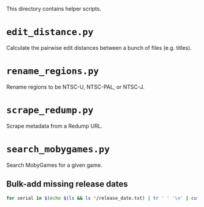 This directory contains helper scripts.

# `edit_distance.py`
Calculate the pairwise edit distances between a bunch of files (e.g. titles).

# `rename_regions.py`
Rename regions to be NTSC-U, NTSC-PAL, or NTSC-J.

# `scrape_redump.py`
Scrape metadata from a Redump URL.

# `search_mobygames.py`
Search MobyGames for a given game.

## Bulk-add missing release dates

```bash
for serial in $(echo $(ls && ls */release_date.txt) | tr ' ' '\n' | cut -d'/' -f1 | sort | uniq -c | rev | cut -d' ' -f1-2 | rev | grep -v "^2 " | cut -d' ' -f2) ; do echo -n "$serial " && cat $serial/title.txt && ~/GameDB/helper/search_mobygames.py -k <MOBY_API_KEY> -t "$(cat $serial/title.txt)" -p <CONSOLE> | cut -f2 | grep -v "^Release Date" | head -1 > $serial/release_date.txt && sleep 1.5 ; done
```
